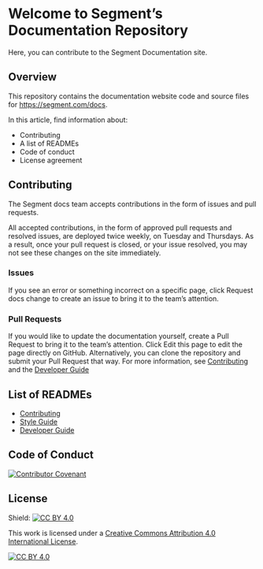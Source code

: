 
# Welcome to Segment’s Documentation Repository

Here, you can contribute to the Segment Documentation site.

## Overview

This repository contains the documentation website code and source files for https://segment.com/docs.

In this article, find information about:

- Contributing
- A list of READMEs
- Code of conduct
- License agreement

## Contributing

The Segment docs team accepts contributions in the form of issues and pull requests.

All accepted contributions, in the form of approved pull requests and resolved issues, are deployed twice weekly, on Tuesday and Thursdays. As a result, once your pull request is closed, or your issue resolved, you may not see these changes on the site immediately.

### Issues

If you see an error or something incorrect on a specific page, click Request docs change to create an issue to bring it to the team’s attention.

### Pull Requests

If you would like to update the documentation yourself, create a Pull Request to bring it to the team’s attention. Click Edit this page to edit the page directly on GitHub. Alternatively, you can clone the repository and submit your Pull Request that way. For more information, see [Contributing](CONTRIBUTING.md) and the [Developer Guide](devguide.md)





## List of READMEs

- [Contributing](CONTRIBUTING.md)
- [Style Guide](styleguide.md)
- [Developer Guide](devguide.md)

## Code of Conduct
[![Contributor Covenant](https://img.shields.io/badge/Contributor%20Covenant-2.1-4baaaa.svg)](CODE_OF_CONDUCT.md)

## License
Shield: [![CC BY 4.0][cc-by-shield]][cc-by]

This work is licensed under a
[Creative Commons Attribution 4.0 International License][cc-by].

[![CC BY 4.0][cc-by-image]][cc-by]

[cc-by]: http://creativecommons.org/licenses/by/4.0/
[cc-by-image]: https://i.creativecommons.org/l/by/4.0/88x31.png
[cc-by-shield]: https://img.shields.io/badge/License-CC%20BY%204.0-lightgrey.svg


